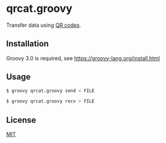 # qrcat.groovy

Transfer data using [QR codes](https://en.wikipedia.org/wiki/QR_code).

## Installation

Groovy 3.0 is required, see <https://groovy-lang.org/install.html>

## Usage

```bash
$ groovy qrcat.groovy send < FILE

$ groovy qrcat.groovy recv > FILE
```

## License

[MIT](https://choosealicense.com/licenses/mit/)
